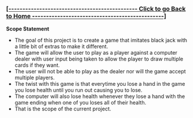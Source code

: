 ### **[ [---------------------------------------------- Click to go Back to Home -----------------------------------------------] ](https://github.com/Purolis/Agile-Group-Project)**
**Scope Statement**

- The goal of this project is to create a game that imitates black jack with a little bit of extras to make it different. 
- The game will allow the user to play as a player against a computer dealer with user input being taken to allow the player to draw multiple cards if they want.
- The user will not be able to play as the dealer nor will the game accept multiple players.
- The twist with this game is that everytime you lose a hand in the game you lose health until you run out causing you to lose.
- The computer will also lose health whenever they lose a hand with the game ending when one of you loses all of their health.
- That is the scope of the current project.
